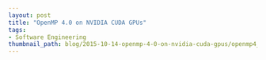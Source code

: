 ```yaml
---
layout: post
title: "OpenMP 4.0 on NVIDIA CUDA GPUs"
tags:
- Software Engineering
thumbnail_path: blog/2015-10-14-openmp-4-0-on-nvidia-cuda-gpus/openmp4_nvidia.png
---
```

